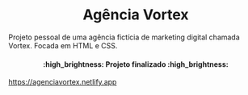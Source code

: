 <h1 align="center">Agência Vortex</h1>


Projeto pessoal de uma agência fictícia de marketing digital chamada Vortex. Focada em HTML e CSS.


<h4 align="center"> 
    :high_brightness:  Projeto finalizado  :high_brightness:
</h4>


https://agenciavortex.netlify.app
